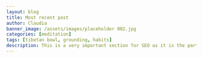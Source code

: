 ```yaml
---
layout: blog
title: Most recent post
author: Claudia
banner_image: /assets/images/placeholder 002.jpg
categories: [meditation]
tags: [tibetan bowl, grounding, habits]
description: This is a very important section for SEO as it is the part where the Google search crawlers scan when indexing pages; make it descriptive of the page content thinking it's the first thing people will read when searching online
---
```

